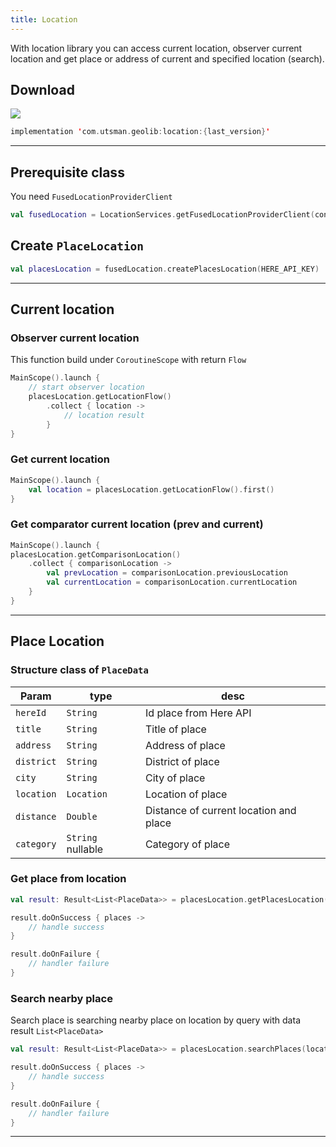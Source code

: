 ```yaml
---
title: Location
---
```


With location library you can access current location, observer current location and get place or address of current and specified location (search).

## Download
![](https://artifactory-badge.herokuapp.com/artifactory?url=https://utsmannn.jfrog.io/artifactory/android/com/utsman/geolib/location/)
```kotlin
implementation 'com.utsman.geolib:location:{last_version}'
```
---

## Prerequisite class
You need `FusedLocationProviderClient`
```kotlin
val fusedLocation = LocationServices.getFusedLocationProviderClient(context)
```

## Create `PlaceLocation`
```kotlin
val placesLocation = fusedLocation.createPlacesLocation(HERE_API_KEY)
```
---

## Current location

### Observer current location
This function build under `CoroutineScope` with return `Flow`
```kotlin
MainScope().launch {
    // start observer location
    placesLocation.getLocationFlow()
        .collect { location ->
            // location result
        }
}
```

### Get current location 
```kotlin
MainScope().launch {
    val location = placesLocation.getLocationFlow().first()
}
```

### Get comparator current location (prev and current)
```kotlin
MainScope().launch {
placesLocation.getComparisonLocation()
    .collect { comparisonLocation ->
        val prevLocation = comparisonLocation.previousLocation
        val currentLocation = comparisonLocation.currentLocation
    }
}
```
---

## Place Location

### Structure class of `PlaceData`
|Param|type|desc|
|---|---|---|
|`hereId`|`String`|Id place from Here API|
|`title`|`String`|Title of place|
|`address`|`String`|Address of place|
|`district`|`String`|District of place|
|`city`|`String`|City of place|
|`location`|`Location`|Location of place|
|`distance`|`Double`|Distance of current location and place|
|`category`|`String` nullable |Category of place|

### Get place from location
```kotlin
val result: Result<List<PlaceData>> = placesLocation.getPlacesLocation(location)

result.doOnSuccess { places ->
    // handle success
}

result.doOnFailure {
    // handler failure
}
```

### Search nearby place
Search place is searching nearby place on location by query with data result `List<PlaceData>`
```kotlin
val result: Result<List<PlaceData>> = placesLocation.searchPlaces(location, query)

result.doOnSuccess { places ->
    // handle success
}

result.doOnFailure {
    // handler failure
}
```
---
